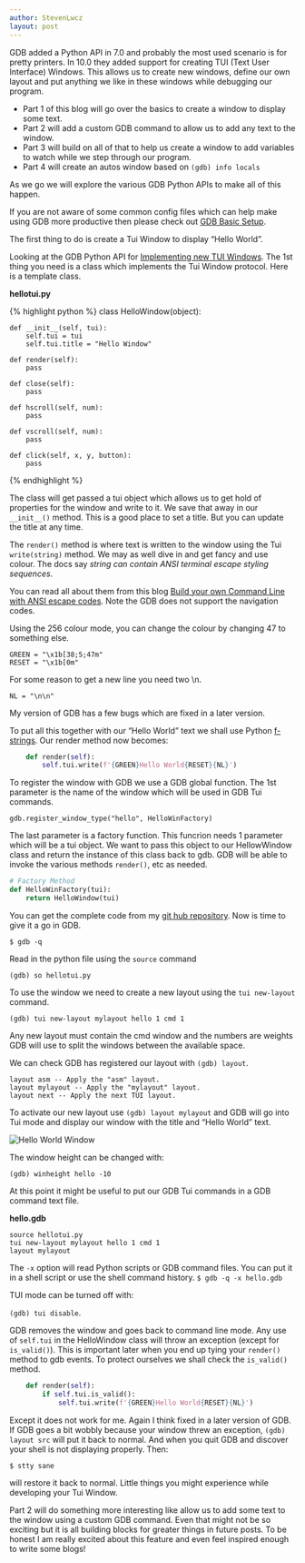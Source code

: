 ```yaml
---
author: StevenLwcz
layout: post
---
```

GDB added a Python API in 7.0 and probably the most used scenario is for pretty printers. In 10.0 they added support for creating TUI (Text User Interface) Windows. This allows us to create new windows, define our own layout and put anything we like in these windows while debugging our program.

- Part 1 of this blog will go over the basics to create a window to display some text.
- Part 2 will add a custom GDB command to allow us to add any text to the window.
- Part 3 will build on all of that to help us create a window to add variables to watch while we step through our program. 
- Part 4 will create an autos window based on `(gdb) info locals`

As we go we will explore the various GDB Python APIs to make all of this happen.

If you are not aware of some common config files which can help make using GDB more productive then please check out [GDB Basic Setup](https://github.com/StevenLwcz/gdb-python/wiki/Gdb-Basic-Setup).

The first thing to do is create a Tui Window to display “Hello World”.

Looking at the GDB Python API for [Implementing new TUI Windows](https://sourceware.org/gdb/onlinedocs/gdb/TUI-Windows-In-Python.html). The 1st thing you need is a class which implements the Tui Window protocol. Here is a template class.

**hellotui.py**

{% highlight python %} 
class HelloWindow(object):

    def __init__(self, tui):
        self.tui = tui
        self.tui.title = "Hello Window"

    def render(self):
        pass

    def close(self):
        pass

    def hscroll(self, num):
        pass

    def vscroll(self, num):
        pass

    def click(self, x, y, button):
        pass
{% endhighlight %}

The class will get passed a tui object which allows us to get hold of properties for the window and write to it. We save that away in our `__init__()` method. This is a good place to set a title. But you can update the title at any time.

The `render()` method is where text is written to the window using the Tui `write(string)` method. We may as well dive in and get fancy and use colour. The docs say *string can contain ANSI terminal escape styling sequences*. 

You can read all about them from this blog [Build your own Command Line with ANSI escape codes](https://www.lihaoyi.com/post/BuildyourownCommandLinewithANSIescapecodes.html). Note the GDB does not support the navigation codes.

Using the 256 colour mode, you can change the colour by changing 47 to something else.
```
GREEN = "\x1b[38;5;47m"
RESET = "\x1b[0m"
```
For some reason to get a new line you need two \n. 
```
NL = "\n\n"
```

My version of GDB has a few bugs which are fixed in a later version.

To put all this together with our “Hello World” text we shall use Python [f-strings](https://saralgyaan.com/posts/f-string-in-python-usage-guide). Our render method now becomes:

```python
    def render(self):
        self.tui.write(f'{GREEN}Hello World{RESET}{NL}')
```

To register the window with GDB we use a GDB global function. The 1st parameter is the name of the window which will be used in GDB Tui commands.

``` gdb.register_window_type("hello", HelloWinFactory) ```

The last parameter is a factory function. This funcrion needs 1 parameter which will be a tui object. We want to pass this object to our HellowWindow class and return the instance of this class back to gdb. GDB will be able to invoke the various methods `render()`, etc as needed.

```python
# Factory Method
def HelloWinFactory(tui):
    return HelloWindow(tui)
```

You can get the complete code from my [git hub repository](https://github.com/StevenLwcz/gdb-python-blog). Now is time to give it a go in GDB.

``` $ gdb -q ```

Read in the python file using the `source` command

``` (gdb) so hellotui.py ```

To use the window we need to create a new layout using the `tui new-layout` command.

``` (gdb) tui new-layout mylayout hello 1 cmd 1 ```

Any new layout must contain the cmd window and the numbers are weights GDB will use to split the windows between the available space.

We can check GDB has registered our layout with `(gdb) layout`.

```
layout asm -- Apply the "asm" layout.
layout mylayout -- Apply the "mylayout" layout.
layout next -- Apply the next TUI layout.  
```

To activate our new layout use `(gdb) layout mylayout` and GDB will go into Tui mode and display our window with the title and “Hello World” text.

![Hello World Window](/images/TuiWindow1.png)

The window height can be changed with:

``` (gdb) winheight hello -10 ```

At this point it might be useful to put our GDB Tui commands in a GDB command text file.

**hello.gdb**
```
source hellotui.py
tui new-layout mylayout hello 1 cmd 1
layout mylayout
```
The `-x` option will read Python scripts or GDB command files. You can put it in a shell script or use the shell command history. 
``` $ gdb -q -x hello.gdb ```


TUI mode can be turned off with:

```(gdb) tui disable```.

GDB removes the window and goes back to command line mode. Any use of `self.tui` in the HelloWindow class will throw an exception (except for `is_valid()`). This is important later when you end up tying your `render()` method to gdb events. To protect ourselves we shall check the `is_valid()` method. 

```python
    def render(self):
        if self.tui.is_valid():
            self.tui.write(f'{GREEN}Hello World{RESET}{NL}')
```

Except it does not work for me. Again I think fixed in a later version of GDB. If GDB goes a bit wobbly because your window threw an exception, `(gdb) layout src` will put it back to normal. And when you quit GDB and discover your shell is not displaying properly. Then:

``` $ stty sane ```

will restore it back to normal. Little things you might experience while developing your Tui Window.

Part 2 will do something more interesting like allow us to add some text to the window using a custom GDB command. Even that might not be so exciting but it is all building blocks for greater things in future posts. To be honest I am really excited about this feature and even feel inspired enough to write some blogs!


